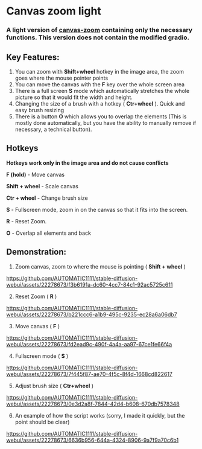 # Canvas zoom light
### A light version of [canvas-zoom](https://github.com/richrobber2/canvas-zoom) containing only the necessary functions. This version does not contain the modified gradio.

## Key Features:
1) You can zoom with **Shift+wheel** hotkey in the image area, the zoom goes where the mouse pointer points
2) You can move the canvas with the **F** key over the whole screen area
3) There is a full screen **S** mode which automatically stretches the whole picture so that it would fit the width and height.
4) Changing the size of a brush with a hotkey ( **Ctr+wheel** ). Quick and easy brush resizing
5) There is a button **O** which allows you to overlap the elements (This is mostly done automatically, but you have the ability to manually remove if necessary, a technical button).

## Hotkeys 
**Hotkeys work only in the image area and do not cause conflicts**

**F (hold)** - Move canvas

**Shift + wheel** - Scale canvas

**Ctr + wheel** - Change brush size

**S** - Fullscreen mode, zoom in on the canvas so that it fits into the screen.

**R** - Reset Zoom.

**O** - Overlap all elements and back

## Demonstration:

1) Zoom canvas, zoom to where the mouse is pointing ( **Shift + wheel** )

https://github.com/AUTOMATIC1111/stable-diffusion-webui/assets/22278673/f3b6191a-dc60-4cc7-84c1-92ac5725c611

2) Reset Zoom ( **R** )

https://github.com/AUTOMATIC1111/stable-diffusion-webui/assets/22278673/b221ccc6-a1b9-495c-9235-ec28a6a06db7

3) Move canvas ( **F** )

https://github.com/AUTOMATIC1111/stable-diffusion-webui/assets/22278673/fd2ead9c-490f-4a4a-aa97-67ce1fe66f4a

4) Fullscreen mode ( **S** )

https://github.com/AUTOMATIC1111/stable-diffusion-webui/assets/22278673/7f445f87-ae70-4f5c-8f4d-1668cd822617

5) Adjust brush size ( **Ctr+wheel** )

https://github.com/AUTOMATIC1111/stable-diffusion-webui/assets/22278673/0e3d2a8f-7844-42d4-b608-670db7578348

6) An example of how the script works (sorry, I made it quickly, but the point should be clear)

https://github.com/AUTOMATIC1111/stable-diffusion-webui/assets/22278673/6636b956-644a-4324-8906-9a7f9a70c6b1
